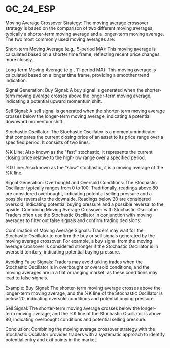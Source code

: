 # GC_24_ESP
Moving Average Crossover Strategy:
The moving average crossover strategy is based on the comparison of two different moving averages, typically a shorter-term moving average and a longer-term moving average. The two most commonly used moving averages are:

Short-term Moving Average (e.g., 5-period MA): This moving average is calculated based on a shorter time frame, reflecting recent price changes more closely.

Long-term Moving Average (e.g., 11-period MA): This moving average is calculated based on a longer time frame, providing a smoother trend indication.

Signal Generation:
Buy Signal: A buy signal is generated when the shorter-term moving average crosses above the longer-term moving average, indicating a potential upward momentum shift.

Sell Signal: A sell signal is generated when the shorter-term moving average crosses below the longer-term moving average, indicating a potential downward momentum shift.

Stochastic Oscillator:
The Stochastic Oscillator is a momentum indicator that compares the current closing price of an asset to its price range over a specified period. It consists of two lines:

%K Line: Also known as the "fast" stochastic, it represents the current closing price relative to the high-low range over a specified period.

%D Line: Also known as the "slow" stochastic, it is a moving average of the %K line.

Signal Generation:
Overbought and Oversold Conditions: The Stochastic Oscillator typically ranges from 0 to 100. Traditionally, readings above 80 are considered overbought, indicating potential selling pressure and a possible reversal to the downside. Readings below 20 are considered oversold, indicating potential buying pressure and a possible reversal to the upside.
Combining Moving Average Crossover with Stochastic Oscillator:
Traders often use the Stochastic Oscillator in conjunction with moving averages to filter out false signals and confirm trading decisions:

Confirmation of Moving Average Signals: Traders may wait for the Stochastic Oscillator to confirm the buy or sell signals generated by the moving average crossover. For example, a buy signal from the moving average crossover is considered stronger if the Stochastic Oscillator is in oversold territory, indicating potential buying pressure.

Avoiding False Signals: Traders may avoid taking trades when the Stochastic Oscillator is in overbought or oversold conditions, and the moving averages are in a flat or ranging market, as these conditions may lead to false signals.

Example:
Buy Signal: The shorter-term moving average crosses above the longer-term moving average, and the %K line of the Stochastic Oscillator is below 20, indicating oversold conditions and potential buying pressure.

Sell Signal: The shorter-term moving average crosses below the longer-term moving average, and the %K line of the Stochastic Oscillator is above 80, indicating overbought conditions and potential selling pressure.

Conclusion:
Combining the moving average crossover strategy with the Stochastic Oscillator provides traders with a systematic approach to identify potential entry and exit points in the market. 

